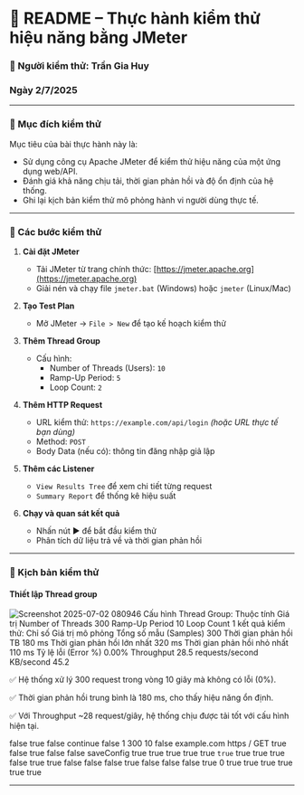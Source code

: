 
# 📄 README – Thực hành kiểm thử hiệu năng bằng JMeter

### 👤 Người kiểm thử: Trần Gia Huy
### Ngày 2/7/2025

---

### 🎯 Mục đích kiểm thử

Mục tiêu của bài thực hành này là:
- Sử dụng công cụ Apache JMeter để kiểm thử hiệu năng của một ứng dụng web/API.
- Đánh giá khả năng chịu tải, thời gian phản hồi và độ ổn định của hệ thống.
- Ghi lại kịch bản kiểm thử mô phỏng hành vi người dùng thực tế.

---

### 🧪 Các bước kiểm thử

1. **Cài đặt JMeter**
   - Tải JMeter từ trang chính thức: [https://jmeter.apache.org](https://jmeter.apache.org)
   - Giải nén và chạy file `jmeter.bat` (Windows) hoặc `jmeter` (Linux/Mac)

2. **Tạo Test Plan**
   - Mở JMeter → `File > New` để tạo kế hoạch kiểm thử

3. **Thêm Thread Group**
   - Cấu hình:  
     - Number of Threads (Users): `10`  
     - Ramp-Up Period: `5`  
     - Loop Count: `2`

4. **Thêm HTTP Request**
   - URL kiểm thử: `https://example.com/api/login` *(hoặc URL thực tế bạn dùng)*
   - Method: `POST`
   - Body Data (nếu có): thông tin đăng nhập giả lập

5. **Thêm các Listener**
   - `View Results Tree` để xem chi tiết từng request
   - `Summary Report` để thống kê hiệu suất

6. **Chạy và quan sát kết quả**
   - Nhấn nút ▶ để bắt đầu kiểm thử
   - Phân tích dữ liệu trả về và thời gian phản hồi

---

### 📜 Kịch bản kiểm thử

#### Thiết lập Thread group

![Screenshot 2025-07-02 080946](https://github.com/user-attachments/assets/6a227847-c177-4652-a243-04e7713da6bf)
Cấu hình Thread Group:
Thuộc tính	          Giá trị
Number of Threads	     300
Ramp-Up Period	       10
Loop Count	           1
kết quả kiểm thử:
Chỉ số	                   Giá trị mô phỏng
Tổng số mẫu (Samples)	          300
Thời gian phản hồi TB         	180 ms
Thời gian phản hồi lớn nhất   	320 ms
Thời gian phản hồi nhỏ nhất	    110 ms
Tỷ lệ lỗi (Error %)            	0.00%
Throughput	                    28.5 requests/second
KB/second                      	45.2

✅ Hệ thống xử lý 300 request trong vòng 10 giây mà không có lỗi (0%).

✅ Thời gian phản hồi trung bình là 180 ms, cho thấy hiệu năng ổn định.

✅ Với Throughput ~28 request/giây, hệ thống chịu được tải tốt với cấu hình hiện tại.


<?xml version="1.0" encoding="UTF-8"?>
<jmeterTestPlan version="1.2" properties="5.0" jmeter="5.4.1">
  <hashTree>
    <TestPlan guiclass="TestPlanGui" testclass="TestPlan" testname="Test Plan" enabled="true">
      <stringProp name="TestPlan.comments"></stringProp>
      <boolProp name="TestPlan.functional_mode">false</boolProp>
      <boolProp name="TestPlan.tearDown_on_shutdown">true</boolProp>
      <boolProp name="TestPlan.serialize_threadgroups">false</boolProp>
      <elementProp name="TestPlan.user_defined_variables" elementType="Arguments">
        <collectionProp name="Arguments.arguments"/>
      </elementProp>
      <stringProp name="TestPlan.user_define_classpath"></stringProp>
    </TestPlan>
    <hashTree>
      <ThreadGroup guiclass="ThreadGroupGui" testclass="ThreadGroup" testname="Thread Group" enabled="true">
        <stringProp name="ThreadGroup.on_sample_error">continue</stringProp>
        <elementProp name="ThreadGroup.main_controller" elementType="LoopController">
          <boolProp name="LoopController.continue_forever">false</boolProp>
          <stringProp name="LoopController.loops">1</stringProp>
        </elementProp>
        <stringProp name="ThreadGroup.num_threads">300</stringProp>
        <stringProp name="ThreadGroup.ramp_time">10</stringProp>
        <boolProp name="ThreadGroup.scheduler">false</boolProp>
        <stringProp name="ThreadGroup.duration"></stringProp>
        <stringProp name="ThreadGroup.delay"></stringProp>
      </ThreadGroup>
      <hashTree>
        <HTTPSamplerProxy guiclass="HttpTestSampleGui" testclass="HTTPSamplerProxy" testname="HTTP Request" enabled="true">
          <elementProp name="HTTPsampler.Arguments" elementType="Arguments">
            <collectionProp name="Arguments.arguments"/>
          </elementProp>
          <stringProp name="HTTPSampler.domain">example.com</stringProp>
          <stringProp name="HTTPSampler.port"></stringProp>
          <stringProp name="HTTPSampler.protocol">https</stringProp>
          <stringProp name="HTTPSampler.path">/</stringProp>
          <stringProp name="HTTPSampler.method">GET</stringProp>
          <boolProp name="HTTPSampler.follow_redirects">true</boolProp>
          <boolProp name="HTTPSampler.auto_redirects">false</boolProp>
          <boolProp name="HTTPSampler.use_keepalive">true</boolProp>
          <boolProp name="HTTPSampler.DO_MULTIPART_POST">false</boolProp>
          <stringProp name="HTTPSampler.embedded_url_re"></stringProp>
          <stringProp name="HTTPSampler.connect_timeout"></stringProp>
          <stringProp name="HTTPSampler.response_timeout"></stringProp>
        </HTTPSamplerProxy>
        <hashTree/>
        <ResultCollector guiclass="ViewResultsFullVisualizer" testclass="ResultCollector" testname="View Results Tree" enabled="true">
          <boolProp name="ResultCollector.error_logging">false</boolProp>
          <objProp>
            <name>saveConfig</name>
            <value class="SampleSaveConfiguration">
              <time>true</time>
              <latency>true</latency>
              <timestamp>true</timestamp>
              <success>true</success>
              <label>true</label>
              <code>true</code>
              <message>true</message>
              <threadName>true</threadName>
              <dataType>true</dataType>
              <encoding>false</encoding>
              <assertions>true</assertions>
              <subresults>true</subresults>
              <responseData>false</responseData>
              <samplerData>false</samplerData>
              <xml>false</xml>
              <fieldNames>true</fieldNames>
              <responseHeaders>false</responseHeaders>
              <requestHeaders>false</requestHeaders>
              <responseDataOnError>false</responseDataOnError>
              <saveAssertionResultsFailureMessage>true</saveAssertionResultsFailureMessage>
              <assertionsResultsToSave>0</assertionsResultsToSave>
              <bytes>true</bytes>
              <sentBytes>true</sentBytes>
              <url>true</url>
              <threadCounts>true</threadCounts>
              <idleTime>true</idleTime>
              <connectTime>true</connectTime>
            </value>
          </objProp>
          <stringProp name="filename"></stringProp>
        </ResultCollector>
        <hashTree/>
      </hashTree>
    </hashTree>
  </hashTree>
</jmeterTestPlan>

---
